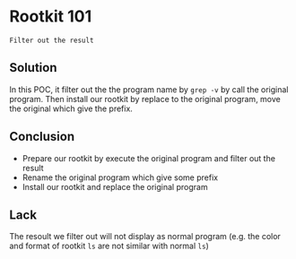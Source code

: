 # Rootkit 101
	Filter out the result


## Solution
In this POC, it filter out the the program name by `grep -v` by call the
original program. Then install our rootkit by replace to the original
program, move the original which give the prefix.

## Conclusion
+ Prepare our rootkit by execute the original program and filter out the result
+ Rename the original program which give some prefix
+ Install our rootkit and replace the original program

## Lack
The resoult we filter out will not display as normal program (e.g. the color
and format of rootkit `ls` are not similar with normal `ls`)

